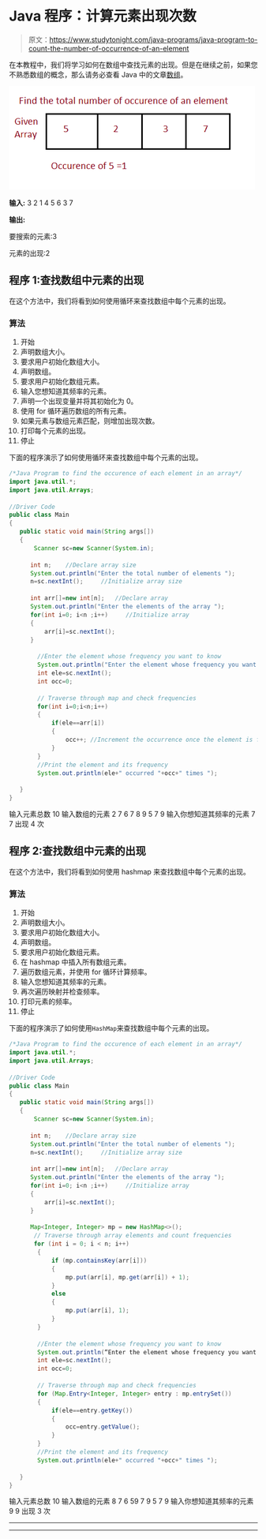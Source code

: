 # Java 程序：计算元素出现次数

> 原文：<https://www.studytonight.com/java-programs/java-program-to-count-the-number-of-occurrence-of-an-element>

在本教程中，我们将学习如何在数组中查找元素的出现。但是在继续之前，如果您不熟悉数组的概念，那么请务必查看 Java 中的文章[数组](https://www.studytonight.com/java/array.php)。

![](img/8a22eff0652cbd42158159205ef31dd4.png)

**输入:** 3 2 1 4 5 6 3 7

**输出:**

要搜索的元素:3

元素的出现:2

## 程序 1:查找数组中元素的出现

在这个方法中，我们将看到如何使用循环来查找数组中每个元素的出现。

### 算法

1.  开始
2.  声明数组大小。
3.  要求用户初始化数组大小。
4.  声明数组。
5.  要求用户初始化数组元素。
6.  输入您想知道其频率的元素。
7.  声明一个出现变量并将其初始化为 0。
8.  使用 for 循环遍历数组的所有元素。
9.  如果元素与数组元素匹配，则增加出现次数。
10.  打印每个元素的出现。
11.  停止

下面的程序演示了如何使用循环来查找数组中每个元素的出现。

```java
/*Java Program to find the occurence of each element in an array*/
import java.util.*;  
import java.util.Arrays; 

//Driver Code
public class Main  
{  
   public static void main(String args[])   
   {  
       Scanner sc=new Scanner(System.in);

      int n;    //Declare array size
      System.out.println("Enter the total number of elements ");
      n=sc.nextInt();     //Initialize array size

      int arr[]=new int[n];   //Declare array
      System.out.println("Enter the elements of the array ");
      for(int i=0; i<n ;i++)     //Initialize array
      {
          arr[i]=sc.nextInt();
      }

        //Enter the element whose frequency you want to know
        System.out.println("Enter the element whose frequency you want to know");
        int ele=sc.nextInt();
        int occ=0;

        // Traverse through map and check frequencies 
        for(int i=0;i<n;i++)
        {
            if(ele==arr[i])
            {
                occ++; //Increment the occurrence once the element is found
            }
        }
        //Print the element and its frequency
        System.out.println(ele+" occurred "+occ+" times ");

   }
} 
```

输入元素总数 10
输入数组的元素 2 7 6 7 8 9 5 7 9
输入你想知道其频率的元素 7
7 出现 4 次

## 程序 2:查找数组中元素的出现

在这个方法中，我们将看到如何使用 hashmap 来查找数组中每个元素的出现。

### 算法

1.  开始
2.  声明数组大小。
3.  要求用户初始化数组大小。
4.  声明数组。
5.  要求用户初始化数组元素。
6.  在 hashmap 中插入所有数组元素。
7.  遍历数组元素，并使用 for 循环计算频率。
8.  输入您想知道其频率的元素。
9.  再次遍历映射并检查频率。
10.  打印元素的频率。
11.  停止

下面的程序演示了如何使用`HashMap`来查找数组中每个元素的出现。

```java
/*Java Program to find the occurence of each element in an array*/
import java.util.*;  
import java.util.Arrays; 

//Driver Code
public class Main  
{  
   public static void main(String args[])   
   {  
       Scanner sc=new Scanner(System.in);

      int n;    //Declare array size
      System.out.println("Enter the total number of elements ");
      n=sc.nextInt();     //Initialize array size

      int arr[]=new int[n];   //Declare array
      System.out.println("Enter the elements of the array ");
      for(int i=0; i<n ;i++)     //Initialize array
      {
          arr[i]=sc.nextInt();
      }

      Map<Integer, Integer> mp = new HashMap<>(); 
       // Traverse through array elements and count frequencies
       for (int i = 0; i < n; i++) 
        { 
            if (mp.containsKey(arr[i]))  
            { 
                mp.put(arr[i], mp.get(arr[i]) + 1); 
            }  
            else
            { 
                mp.put(arr[i], 1); 
            } 
        } 

        //Enter the element whose frequency you want to know
        System.out.println(“Enter the element whose frequency you want to know”);
        int ele=sc.nextInt();
        int occ=0;

        // Traverse through map and check frequencies 
        for (Map.Entry<Integer, Integer> entry : mp.entrySet()) 
        { 
            if(ele==entry.getKey())
            {
                occ=entry.getValue();
            }
        }
        //Print the element and its frequency
        System.out.println(ele+" occurred "+occ+" times ");

   }
} 
```

输入元素总数 10
输入数组的元素 8 7 6 59 7 9 5 7 9
输入你想知道其频率的元素 9
9 出现 3 次

* * *

* * *